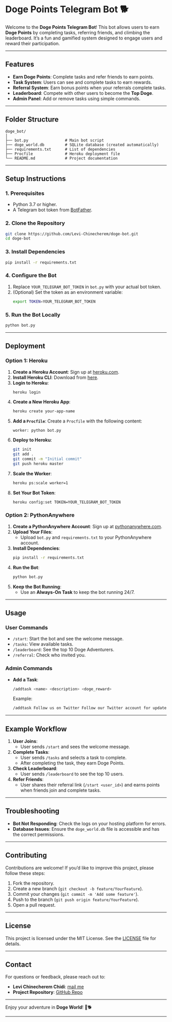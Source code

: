 
# **Doge Points Telegram Bot** 🐕

Welcome to the **Doge Points Telegram Bot**! This bot allows users to earn **Doge Points** by completing tasks, referring friends, and climbing the leaderboard. It’s a fun and gamified system designed to engage users and reward their participation.

---

## **Features**

- **Earn Doge Points**: Complete tasks and refer friends to earn points.
- **Task System**: Users can see and complete tasks to earn rewards.
- **Referral System**: Earn bonus points when your referrals complete tasks.
- **Leaderboard**: Compete with other users to become the **Top Doge**.
- **Admin Panel**: Add or remove tasks using simple commands.

---

## **Folder Structure**

```
doge_bot/
│
├── bot.py                # Main bot script
├── doge_world.db         # SQLite database (created automatically)
├── requirements.txt      # List of dependencies
├── Procfile              # Heroku deployment file
└── README.md             # Project documentation
```

---

## **Setup Instructions**

### **1. Prerequisites**

- Python 3.7 or higher.
- A Telegram bot token from [BotFather](https://core.telegram.org/bots#botfather).

### **2. Clone the Repository**

```bash
git clone https://github.com/Levi-Chinecherem/doge-bot.git
cd doge-bot
```

### **3. Install Dependencies**

```bash
pip install -r requirements.txt
```

### **4. Configure the Bot**

1. Replace `YOUR_TELEGRAM_BOT_TOKEN` in `bot.py` with your actual bot token.
2. (Optional) Set the token as an environment variable:
   ```bash
   export TOKEN=YOUR_TELEGRAM_BOT_TOKEN
   ```

### **5. Run the Bot Locally**

```bash
python bot.py
```

---

## **Deployment**

### **Option 1: Heroku**

1. **Create a Heroku Account**: Sign up at [heroku.com](https://www.heroku.com/).
2. **Install Heroku CLI**: Download from [here](https://devcenter.heroku.com/articles/heroku-cli).
3. **Login to Heroku**:
   ```bash
   heroku login
   ```
4. **Create a New Heroku App**:
   ```bash
   heroku create your-app-name
   ```
5. **Add a `Procfile`**:
   Create a `Procfile` with the following content:
   ```plaintext
   worker: python bot.py
   ```
6. **Deploy to Heroku**:
   ```bash
   git init
   git add .
   git commit -m "Initial commit"
   git push heroku master
   ```
7. **Scale the Worker**:
   ```bash
   heroku ps:scale worker=1
   ```
8. **Set Your Bot Token**:
   ```bash
   heroku config:set TOKEN=YOUR_TELEGRAM_BOT_TOKEN
   ```

### **Option 2: PythonAnywhere**

1. **Create a PythonAnywhere Account**: Sign up at [pythonanywhere.com](https://www.pythonanywhere.com/).
2. **Upload Your Files**:
   - Upload `bot.py` and `requirements.txt` to your PythonAnywhere account.
3. **Install Dependencies**:
   ```bash
   pip install -r requirements.txt
   ```
4. **Run the Bot**:
   ```bash
   python bot.py
   ```
5. **Keep the Bot Running**:
   - Use an **Always-On Task** to keep the bot running 24/7.

---

## **Usage**

### **User Commands**

- `/start`: Start the bot and see the welcome message.
- `/tasks`: View available tasks.
- `/leaderboard`: See the top 10 Doge Adventurers.
- `/referral`: Check who invited you.

### **Admin Commands**

- **Add a Task**:
  ```bash
  /addtask <name> <description> <doge_reward>
  ```
  Example:
  ```bash
  /addtask Follow us on Twitter Follow our Twitter account for updates 50
  ```

---

## **Example Workflow**

1. **User Joins**:
   - User sends `/start` and sees the welcome message.
2. **Complete Tasks**:
   - User sends `/tasks` and selects a task to complete.
   - After completing the task, they earn Doge Points.
3. **Check Leaderboard**:
   - User sends `/leaderboard` to see the top 10 users.
4. **Refer Friends**:
   - User shares their referral link (`/start <user_id>`) and earns points when friends join and complete tasks.

---

## **Troubleshooting**

- **Bot Not Responding**: Check the logs on your hosting platform for errors.
- **Database Issues**: Ensure the `doge_world.db` file is accessible and has the correct permissions.

---

## **Contributing**

Contributions are welcome! If you’d like to improve this project, please follow these steps:

1. Fork the repository.
2. Create a new branch (`git checkout -b feature/YourFeature`).
3. Commit your changes (`git commit -m 'Add some feature'`).
4. Push to the branch (`git push origin feature/YourFeature`).
5. Open a pull request.

---

## **License**

This project is licensed under the MIT License. See the [LICENSE](LICENSE) file for details.

---

## **Contact**

For questions or feedback, please reach out to:

- **Levi Chinecherem Chidi**: [mail me](mailto:lchinecherem2018@gmail.com)
- **Project Repository**: [GitHub Repo](https://github.com/Levi-Chinecherem/doge-bot)

---

Enjoy your adventure in **Doge World**! 🚀🐕

--- 